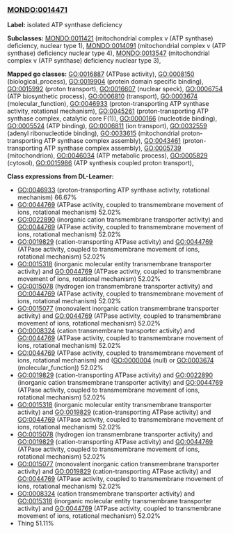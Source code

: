 
### [MONDO:0014471](http://purl.obolibrary.org/obo/MONDO_0014471)
**Label:** isolated ATP synthase deficiency

**Subclasses:** [MONDO:0011421](http://purl.obolibrary.org/obo/MONDO_0011421) (mitochondrial complex v (ATP synthase) deficiency, nuclear type 1), [MONDO:0014091](http://purl.obolibrary.org/obo/MONDO_0014091) (mitochondrial complex v (ATP synthase) deficiency nuclear type 4), [MONDO:0013547](http://purl.obolibrary.org/obo/MONDO_0013547) (mitochondrial complex v (ATP synthase) deficiency nuclear type 3), 

**Mapped go classes:** [GO:0016887](http://purl.obolibrary.org/obo/GO_0016887) (ATPase activity), [GO:0008150](http://purl.obolibrary.org/obo/GO_0008150) (biological_process), [GO:0019904](http://purl.obolibrary.org/obo/GO_0019904) (protein domain specific binding), [GO:0015992](http://purl.obolibrary.org/obo/GO_0015992) (proton transport), [GO:0016607](http://purl.obolibrary.org/obo/GO_0016607) (nuclear speck), [GO:0006754](http://purl.obolibrary.org/obo/GO_0006754) (ATP biosynthetic process), [GO:0006810](http://purl.obolibrary.org/obo/GO_0006810) (transport), [GO:0003674](http://purl.obolibrary.org/obo/GO_0003674) (molecular_function), [GO:0046933](http://purl.obolibrary.org/obo/GO_0046933) (proton-transporting ATP synthase activity, rotational mechanism), [GO:0045261](http://purl.obolibrary.org/obo/GO_0045261) (proton-transporting ATP synthase complex, catalytic core F(1)), [GO:0000166](http://purl.obolibrary.org/obo/GO_0000166) (nucleotide binding), [GO:0005524](http://purl.obolibrary.org/obo/GO_0005524) (ATP binding), [GO:0006811](http://purl.obolibrary.org/obo/GO_0006811) (ion transport), [GO:0032559](http://purl.obolibrary.org/obo/GO_0032559) (adenyl ribonucleotide binding), [GO:0033615](http://purl.obolibrary.org/obo/GO_0033615) (mitochondrial proton-transporting ATP synthase complex assembly), [GO:0043461](http://purl.obolibrary.org/obo/GO_0043461) (proton-transporting ATP synthase complex assembly), [GO:0005739](http://purl.obolibrary.org/obo/GO_0005739) (mitochondrion), [GO:0046034](http://purl.obolibrary.org/obo/GO_0046034) (ATP metabolic process), [GO:0005829](http://purl.obolibrary.org/obo/GO_0005829) (cytosol), [GO:0015986](http://purl.obolibrary.org/obo/GO_0015986) (ATP synthesis coupled proton transport), 

**Class expressions from DL-Learner:**

- [GO:0046933](http://purl.obolibrary.org/obo/GO_0046933) (proton-transporting ATP synthase activity, rotational mechanism) 66.67%
- [GO:0044769](http://purl.obolibrary.org/obo/GO_0044769) (ATPase activity, coupled to transmembrane movement of ions, rotational mechanism) 52.02%
- [GO:0022890](http://purl.obolibrary.org/obo/GO_0022890) (inorganic cation transmembrane transporter activity) and [GO:0044769](http://purl.obolibrary.org/obo/GO_0044769) (ATPase activity, coupled to transmembrane movement of ions, rotational mechanism) 52.02%
- [GO:0019829](http://purl.obolibrary.org/obo/GO_0019829) (cation-transporting ATPase activity) and [GO:0044769](http://purl.obolibrary.org/obo/GO_0044769) (ATPase activity, coupled to transmembrane movement of ions, rotational mechanism) 52.02%
- [GO:0015318](http://purl.obolibrary.org/obo/GO_0015318) (inorganic molecular entity transmembrane transporter activity) and [GO:0044769](http://purl.obolibrary.org/obo/GO_0044769) (ATPase activity, coupled to transmembrane movement of ions, rotational mechanism) 52.02%
- [GO:0015078](http://purl.obolibrary.org/obo/GO_0015078) (hydrogen ion transmembrane transporter activity) and [GO:0044769](http://purl.obolibrary.org/obo/GO_0044769) (ATPase activity, coupled to transmembrane movement of ions, rotational mechanism) 52.02%
- [GO:0015077](http://purl.obolibrary.org/obo/GO_0015077) (monovalent inorganic cation transmembrane transporter activity) and [GO:0044769](http://purl.obolibrary.org/obo/GO_0044769) (ATPase activity, coupled to transmembrane movement of ions, rotational mechanism) 52.02%
- [GO:0008324](http://purl.obolibrary.org/obo/GO_0008324) (cation transmembrane transporter activity) and [GO:0044769](http://purl.obolibrary.org/obo/GO_0044769) (ATPase activity, coupled to transmembrane movement of ions, rotational mechanism) 52.02%
- [GO:0044769](http://purl.obolibrary.org/obo/GO_0044769) (ATPase activity, coupled to transmembrane movement of ions, rotational mechanism) and ([GO:0000004](http://purl.obolibrary.org/obo/GO_0000004) (null) or [GO:0003674](http://purl.obolibrary.org/obo/GO_0003674) (molecular_function)) 52.02%
- [GO:0019829](http://purl.obolibrary.org/obo/GO_0019829) (cation-transporting ATPase activity) and [GO:0022890](http://purl.obolibrary.org/obo/GO_0022890) (inorganic cation transmembrane transporter activity) and [GO:0044769](http://purl.obolibrary.org/obo/GO_0044769) (ATPase activity, coupled to transmembrane movement of ions, rotational mechanism) 52.02%
- [GO:0015318](http://purl.obolibrary.org/obo/GO_0015318) (inorganic molecular entity transmembrane transporter activity) and [GO:0019829](http://purl.obolibrary.org/obo/GO_0019829) (cation-transporting ATPase activity) and [GO:0044769](http://purl.obolibrary.org/obo/GO_0044769) (ATPase activity, coupled to transmembrane movement of ions, rotational mechanism) 52.02%
- [GO:0015078](http://purl.obolibrary.org/obo/GO_0015078) (hydrogen ion transmembrane transporter activity) and [GO:0019829](http://purl.obolibrary.org/obo/GO_0019829) (cation-transporting ATPase activity) and [GO:0044769](http://purl.obolibrary.org/obo/GO_0044769) (ATPase activity, coupled to transmembrane movement of ions, rotational mechanism) 52.02%
- [GO:0015077](http://purl.obolibrary.org/obo/GO_0015077) (monovalent inorganic cation transmembrane transporter activity) and [GO:0019829](http://purl.obolibrary.org/obo/GO_0019829) (cation-transporting ATPase activity) and [GO:0044769](http://purl.obolibrary.org/obo/GO_0044769) (ATPase activity, coupled to transmembrane movement of ions, rotational mechanism) 52.02%
- [GO:0008324](http://purl.obolibrary.org/obo/GO_0008324) (cation transmembrane transporter activity) and [GO:0015318](http://purl.obolibrary.org/obo/GO_0015318) (inorganic molecular entity transmembrane transporter activity) and [GO:0044769](http://purl.obolibrary.org/obo/GO_0044769) (ATPase activity, coupled to transmembrane movement of ions, rotational mechanism) 52.02%
- Thing 51.11%


